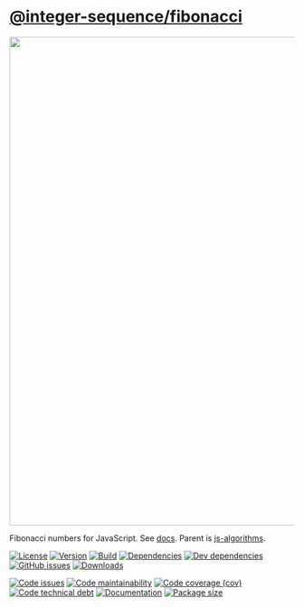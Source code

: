 [@integer-sequence/fibonacci](https://integer-sequence.github.io/fibonacci)
==

<img src="https://imgs.xkcd.com/comics/alone.png" width="864">

Fibonacci numbers for JavaScript.
See [docs](https://integer-sequence.github.io/fibonacci).
Parent is [js-algorithms](https://make-github-pseudonymous-again.github.io/js-algorithms).
<!--Parent is [@aureooms/js-integer-sequences](https://make-github-pseudonymous-again.github.io/js-integer-sequences).-->

[![License](https://img.shields.io/github/license/integer-sequence/fibonacci.svg)](https://raw.githubusercontent.com/integer-sequence/fibonacci/main/LICENSE)
[![Version](https://img.shields.io/npm/v/@integer-sequence/fibonacci.svg)](https://www.npmjs.org/package/@integer-sequence/fibonacci)
[![Build](https://img.shields.io/travis/integer-sequence/fibonacci/main.svg)](https://travis-ci.org/integer-sequence/fibonacci/branches)
[![Dependencies](https://img.shields.io/david/integer-sequence/fibonacci.svg)](https://david-dm.org/integer-sequence/fibonacci)
[![Dev dependencies](https://img.shields.io/david/dev/integer-sequence/fibonacci.svg)](https://david-dm.org/integer-sequence/fibonacci?type=dev)
[![GitHub issues](https://img.shields.io/github/issues/integer-sequence/fibonacci.svg)](https://github.com/integer-sequence/fibonacci/issues)
[![Downloads](https://img.shields.io/npm/dm/@integer-sequence/fibonacci.svg)](https://www.npmjs.org/package/@integer-sequence/fibonacci)

[![Code issues](https://img.shields.io/codeclimate/issues/integer-sequence/fibonacci.svg)](https://codeclimate.com/github/integer-sequence/fibonacci/issues)
[![Code maintainability](https://img.shields.io/codeclimate/maintainability/integer-sequence/fibonacci.svg)](https://codeclimate.com/github/integer-sequence/fibonacci/trends/churn)
[![Code coverage (cov)](https://img.shields.io/codecov/c/gh/integer-sequence/fibonacci/main.svg)](https://codecov.io/gh/integer-sequence/fibonacci)
[![Code technical debt](https://img.shields.io/codeclimate/tech-debt/integer-sequence/fibonacci.svg)](https://codeclimate.com/github/integer-sequence/fibonacci/trends/technical_debt)
[![Documentation](https://integer-sequence.github.io/fibonacci/badge.svg)](https://integer-sequence.github.io/fibonacci/source.html)
[![Package size](https://img.shields.io/bundlephobia/minzip/@integer-sequence/fibonacci)](https://bundlephobia.com/result?p=@integer-sequence/fibonacci)
